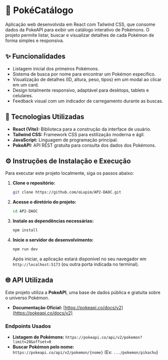 # 🧩 PokéCatálogo

Aplicação web desenvolvida em React com Tailwind CSS, que consome dados da PokeAPI para exibir um catálogo interativo de Pokémons. O projeto permite listar, buscar e visualizar detalhes de cada Pokémon de forma simples e responsiva.

## ✨ Funcionalidades

* Listagem inicial dos primeiros Pokémons.
* Sistema de busca por nome para encontrar um Pokémon específico.
* Visualização de detalhes (ID, altura, peso, tipos) em um modal ao clicar em um card.
* Design totalmente responsivo, adaptável para desktops, tablets e celulares.
* Feedback visual com um indicador de carregamento durante as buscas.

## 🚀 Tecnologias Utilizadas

* **React (Vite):** Biblioteca para a construção da interface de usuário.
* **Tailwind CSS:** Framework CSS para estilização moderna e ágil.
* **JavaScript:** Linguagem de programação principal.
* **PokeAPI:** API REST gratuita para consulta dos dados dos Pokémons.

## ⚙️ Instruções de Instalação e Execução

Para executar este projeto localmente, siga os passos abaixo:

1.  **Clone o repositório:**
    ```bash
    git clone https://github.com/oLupim/AP2-DAOC.git
    ```

2.  **Acesse o diretório do projeto:**
    ```bash
    cd AP2-DAOC
    ```

3.  **Instale as dependências necessárias:**
    ```bash
    npm install
    ```

4.  **Inicie o servidor de desenvolvimento:**
    ```bash
    npm run dev
    ```
    Após iniciar, a aplicação estará disponível no seu navegador em `http://localhost:5173` (ou outra porta indicada no terminal).

## 🌐 API Utilizada

Este projeto utiliza a **PokeAPI**, uma base de dados pública e gratuita sobre o universo Pokémon.

* **Documentação Oficial:** [https://pokeapi.co/docs/v2](https://pokeapi.co/docs/v2)

### Endpoints Usados

* **Listagem de Pokémons:** `https://pokeapi.co/api/v2/pokemon?limit=20&offset=0`
* **Buscar Pokémon pelo nome:** `https://pokeapi.co/api/v2/pokemon/{nome}` (Ex: `.../pokemon/pikachu`)
